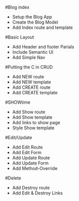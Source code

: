 #Blog index
- Setup the Blog App
- Create the Blog Model
- Add Index route and template

#Basic Layout
- Add Header and footer Parials
- Include Semantic UI
- Add Simple Nav

#Putting the C in CRUD
- Add NEW route
- Add NEW template
- Add CREATE route
- Add CREATE template

#SHOWtime 
- Add Show route
- Add Show template
- Add links to show page
- Style Show template

#Edit/Update
- Add Edit Route
- Add Edit Form
- Add Update Route
- Add Update Form
- Add Method-Override

#Delete 
- Add Destroy route
- Add Edit & Destroy Links
